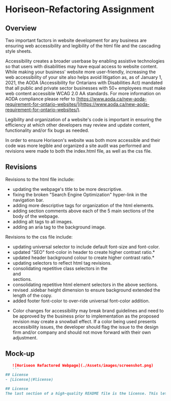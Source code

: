 # Horiseon-Refactoring Assignment

## Overview
Two important factors in website development for any business are ensuring web accessibility and legibility of the html file and the cascading style sheets.

Accessibility creates a broader userbase by enabling assistive technologies so that users with disabilities may have equal access to website content. While making your business' website more user-friendly, increasing the web accessibility of your site also helps avoid litigation as, as of January 1, 2021, the AODA (Accessibility for Ontarians with Disabilities Act) mandated that all public and private sector businesses with 50+ employees must make web content accessible WCAG 2.0 AA standards.
For more information on AODA compliance please refer to [https://www.aoda.ca/new-aoda-requirement-for-ontario-websites/](https://www.aoda.ca/new-aoda-requirement-for-ontario-websites/).

Legibility and organization of a website's code is important in ensuring the efficiency at which other developers may review and update content, functionality and/or fix bugs as needed.

In order to ensure Horiseon's website was both more accessible and their code was more legible and organized a site audit was performed and revisions were made to both the index.html file, as well as the css file.

## Revisions
Revisions to the html file include:
- updating the webpage's title to be more descriptive.
- fixing the broken "Search Engine Optimization" hyper-link in the navigation bar.
- adding more descriptive tags for organization of the html elements.
- adding section comments above each of the 5 main sections of the body of the webpage.
- adding alt tags to all images.
- adding an aria tag to the background image.

Revisions to the css file include:
- updating universal selector to include default font-size and font-color.
- updated "SEO" font-color in header to create higher contrast ratio.*
- updated header background colour to create higher contrast ratio.*
- updating selectors to reflect html tag revisions.
- consolidating repetitive class selectors in the <main> and <aside> sections.
- consolidating repetitive html element selectors in the above sections.
- revised .sidebar height dimension to ensure background extended the length of the copy.
- added footer font-color to over-ride universal font-color addition.
    
* Color changes for accessibility may break brand guidelines and need to be approved by the business prior to implementation as the proposed revision may create a snowball effect. If a color being used presents accessibility issues, the developer should flag the issue to the design firm and/or company and should not move forward with their own adjustment.
    
## Mock-up
 ```md
    ![Horiseon Refactored Webpage](./Assets/images/screenshot.png)
    ```
## License
- [License](#license)

## License
The last section of a high-quality README file is the license. This lets other developers know what they can and cannot do with your project. If you need help choosing a license, refer to [https://choosealicense.com/](https://choosealicense.com/).

